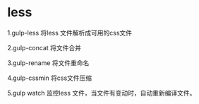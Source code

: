 # less

1.gulp-less 将less 文件解析成可用的css文件

2.gulp-concat 将文件合并

3.gulp-rename  将文件重命名

4.gulp-cssmin 将css文件压缩

5.gulp watch 监控less 文件，当文件有变动时，自动重新编译文件。